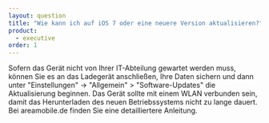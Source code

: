 ```yaml
---
layout: question
title: "Wie kann ich auf iOS 7 oder eine neuere Version aktualisieren?"
product: 
  - executive
order: 1
---
```


Sofern das Gerät nicht von Ihrer IT-Abteilung gewartet werden muss, können Sie es an das Ladegerät anschließen, Ihre Daten sichern und dann unter "Einstellungen" -> "Allgemein" > "Software-Updates" die Aktualisierung beginnen. Das Gerät sollte mit einem WLAN verbunden sein, damit das Herunterladen des neuen Betriebssystems nicht zu lange dauert. Bei areamobile.de finden Sie eine detailliertere Anleitung.